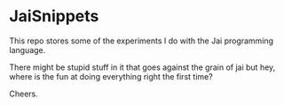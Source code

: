 # JaiSnippets
This repo stores some of the experiments I do with the Jai programming language.

There might be stupid stuff in it that goes against the grain of jai but hey, where is the
fun at doing everything right the first time?

Cheers.

